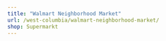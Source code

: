 ```yaml
---
title: "Walmart Neighborhood Market"
url: /west-columbia/walmart-neighborhood-market/
shop: Supermarkt
---
```

